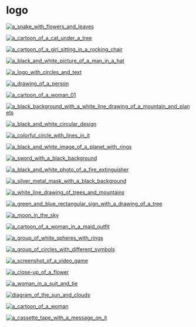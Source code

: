 # logo

<a href="a_snake_with_flowers_and_leaves.jpg"><img alt="a_snake_with_flowers_and_leaves" src="a_snake_with_flowers_and_leaves.jpg"></a>

<a href="a_cartoon_of_a_cat_under_a_tree.png"><img alt="a_cartoon_of_a_cat_under_a_tree" src="a_cartoon_of_a_cat_under_a_tree.png"></a>

<a href="a_cartoon_of_a_girl_sitting_in_a_rocking_chair.png"><img alt="a_cartoon_of_a_girl_sitting_in_a_rocking_chair" src="a_cartoon_of_a_girl_sitting_in_a_rocking_chair.png"></a>

<a href="a_black_and_white_picture_of_a_man_in_a_hat.png"><img alt="a_black_and_white_picture_of_a_man_in_a_hat" src="a_black_and_white_picture_of_a_man_in_a_hat.png"></a>

<a href="a_logo_with_circles_and_text.png"><img alt="a_logo_with_circles_and_text" src="a_logo_with_circles_and_text.png"></a>

<a href="a_drawing_of_a_person.png"><img alt="a_drawing_of_a_person" src="a_drawing_of_a_person.png"></a>

<a href="a_cartoon_of_a_woman_01.png"><img alt="a_cartoon_of_a_woman_01" src="a_cartoon_of_a_woman_01.png"></a>

<a href="a_black_background_with_a_white_line_drawing_of_a_mountain_and_planets.jpg"><img alt="a_black_background_with_a_white_line_drawing_of_a_mountain_and_planets" src="a_black_background_with_a_white_line_drawing_of_a_mountain_and_planets.jpg"></a>

<a href="a_black_and_white_circular_design.png"><img alt="a_black_and_white_circular_design" src="a_black_and_white_circular_design.png"></a>

<a href="a_colorful_circle_with_lines_in_it.jpg"><img alt="a_colorful_circle_with_lines_in_it" src="a_colorful_circle_with_lines_in_it.jpg"></a>

<a href="a_black_and_white_image_of_a_planet_with_rings.jpg"><img alt="a_black_and_white_image_of_a_planet_with_rings" src="a_black_and_white_image_of_a_planet_with_rings.jpg"></a>

<a href="a_sword_with_a_black_background.jpg"><img alt="a_sword_with_a_black_background" src="a_sword_with_a_black_background.jpg"></a>

<a href="a_black_and_white_photo_of_a_fire_extinguisher.jpg"><img alt="a_black_and_white_photo_of_a_fire_extinguisher" src="a_black_and_white_photo_of_a_fire_extinguisher.jpg"></a>

<a href="a_silver_metal_mask_with_a_black_background.png"><img alt="a_silver_metal_mask_with_a_black_background" src="a_silver_metal_mask_with_a_black_background.png"></a>

<a href="a_white_line_drawing_of_trees_and_mountains.jpg"><img alt="a_white_line_drawing_of_trees_and_mountains" src="a_white_line_drawing_of_trees_and_mountains.jpg"></a>

<a href="a_green_and_blue_rectangular_sign_with_a_drawing_of_a_tree.png"><img alt="a_green_and_blue_rectangular_sign_with_a_drawing_of_a_tree" src="a_green_and_blue_rectangular_sign_with_a_drawing_of_a_tree.png"></a>

<a href="a_moon_in_the_sky.png"><img alt="a_moon_in_the_sky" src="a_moon_in_the_sky.png"></a>

<a href="a_cartoon_of_a_woman_in_a_maid_outfit.png"><img alt="a_cartoon_of_a_woman_in_a_maid_outfit" src="a_cartoon_of_a_woman_in_a_maid_outfit.png"></a>

<a href="a_group_of_white_spheres_with_rings.png"><img alt="a_group_of_white_spheres_with_rings" src="a_group_of_white_spheres_with_rings.png"></a>

<a href="a_group_of_circles_with_different_symbols.png"><img alt="a_group_of_circles_with_different_symbols" src="a_group_of_circles_with_different_symbols.png"></a>

<a href="a_screenshot_of_a_video_game.png"><img alt="a_screenshot_of_a_video_game" src="a_screenshot_of_a_video_game.png"></a>

<a href="a_close-up_of_a_flower.jpg"><img alt="a_close-up_of_a_flower" src="a_close-up_of_a_flower.jpg"></a>

<a href="a_woman_in_a_suit_and_tie.png"><img alt="a_woman_in_a_suit_and_tie" src="a_woman_in_a_suit_and_tie.png"></a>

<a href="diagram_of_the_sun_and_clouds.jpg"><img alt="diagram_of_the_sun_and_clouds" src="diagram_of_the_sun_and_clouds.jpg"></a>

<a href="a_cartoon_of_a_woman.png"><img alt="a_cartoon_of_a_woman" src="a_cartoon_of_a_woman.png"></a>

<a href="a_cassette_tape_with_a_message_on_it.jpg"><img alt="a_cassette_tape_with_a_message_on_it" src="a_cassette_tape_with_a_message_on_it.jpg"></a>

